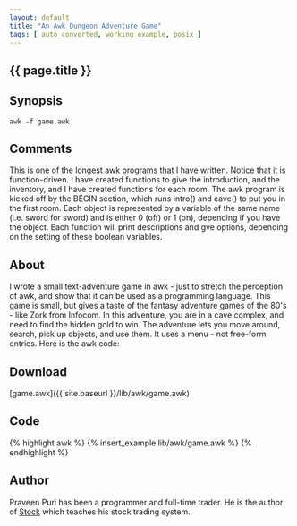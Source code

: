 ```yaml
---
layout: default
title: "An Awk Dungeon Adventure Game"
tags: [ auto_converted, working_example, posix ]
---
```


## {{ page.title }}


## Synopsis

    awk -f game.awk

## Comments

This is one of the longest awk programs that I have written.  Notice that it is
function-driven.  I have created functions to give the introduction, and the
inventory, and I have created functions for each room. 
The awk program is kicked off by the BEGIN section, which runs intro() and cave() 
to put you in the first room.
Each object is represented by a variable of the same name (i.e. sword for
sword) and is either 0 (off) or 1 (on), depending if you have the object. 
Each function will print descriptions and gve options, depending on the setting
of these boolean variables.

## About

I wrote a small text-adventure game in awk - just to stretch the perception of
awk, and show that it can be used as a programming language.
This game is small, but gives a taste of the fantasy adventure games of the
80's - like Zork from Infocom.
In this adventure, you are in a cave complex, and need to find the hidden gold
to win.  The adventure lets you move around, search, pick up objects, and use
them.  It uses a menu - not free-form entries.
Here is the awk code:


## Download

[game.awk]({{ site.baseurl }}/lib/awk/game.awk)


## Code

{% highlight awk %}
{% insert_example lib/awk/game.awk %}
{% endhighlight %}


## Author

Praveen Puri has been a programmer and full-time trader. He is the author
of [Stock](http://www.amazon.com/Stock-Trading-Riches-Powerful-Transforms/dp/1434809870)
which teaches his stock trading system.

